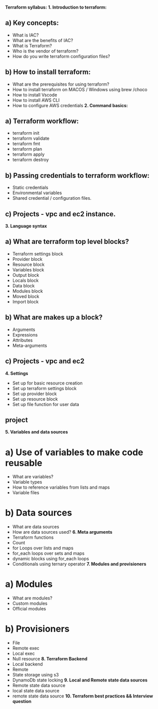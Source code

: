 **Terraform syllabus:**
**1. Introduction to terraform:**
## a) Key concepts:
- What is IAC?
- What are the benefits of IAC?
- What is Terraform?
- Who is the vendor of terraform?
- How do you write terraform configuration files?
## b) How to install terraform:
- What are the prerequisites for using terraform?
- How to install terraform on MACOS / Windows using brew /choco
- How to install Vscode
- How to install AWS CLI
- How to configure AWS credentials
**2. Command basics:**
## a) Terraform workflow:
- terraform init
- terraform validate
- terraform fmt
- terraform plan
- terraform apply
- terraform destroy
## b) Passing credentials to terraform workflow:
- Static credentials
- Environmental variables
- Shared credential / configuration files.
## c) Projects - vpc and ec2 instance.
**3. Language syntax**
## a) What are terraform top level blocks?
- Terraform settings block
- Provider block
- Resource block
- Variables block
- Output block
- Locals block
- Data block
- Modules block
- Moved block
- Import block
## b) What are makes up a block?
- Arguments
- Expressions
- Attributes
- Meta-arguments
## c) Projects - vpc and ec2
**4. Settings**
- Set up for basic resource creation
- Set up terraform settings block
- Set up provider block
- Set up resource block
- Set up file function for user data
## project
**5. Variables and data sources**
# a) Use of variables to make code reusable
- What are variables?
- Variable types
- How to reference variables from lists and maps
- Variable files
# b) Data sources
- What are data sources
- How are data sources used?
**6. Meta arguments**
- Terraform functions
- Count
- for Loops over lists and maps
- for_each loops over sets and maps
- dynamic blocks using for_each loops
- Conditionals using ternary operator
**7. Modules and provisioners**
# a) Modules
- What are modules?
- Custom modules
- Official modules
# b) Provisioners
- File
- Remote exec
- Local exec
- Null resource
**8. Terraform Backend**
- Local backend
- Remote
- State storage using s3
- DynamoDb state locking
**9. Local and Remote state data sources**
- Remote state data source
- local state data source
- remote state data source
**10. Terraform best practices && Interview question**
